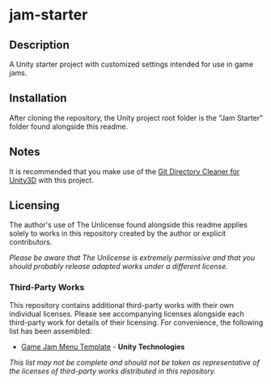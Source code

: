 # jam-starter

## Description
A Unity starter project with customized settings intended for use in game jams.

## Installation
After cloning the repository, the Unity project root folder is the "Jam Starter" folder found alongside this readme.

## Notes
It is recommended that you make use of the [Git Directory Cleaner for Unity3D](https://github.com/strich/git-dir-cleaner-for-unity3d) with this project.

## Licensing
The author's use of The Unlicense found alongside this readme applies solely to works in this repository created by the author or explicit contributors.

_Please be aware that The Unlicense is extremely permissive and that you should probably release adapted works under a different license._

### Third-Party Works
This repository contains additional third-party works with their own individual licenses. Please see accompanying licenses alongside each third-party work for details of their licensing. For convenience, the following list has been assembled:

* [Game Jam Menu Template](https://assetstore.unity.com/packages/essentials/game-jam-menu-template-40465) - **Unity Technologies**

_This list may not be complete and should not be taken as representative of the licenses of third-party works distributed in this repository._
